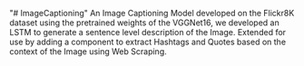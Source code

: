 "# ImageCaptioning" 
An Image Captioning Model developed on the Flickr8K dataset using the pretrained weights of the VGGNet16, we developed an LSTM to generate a sentence level description of the Image. Extended for use by adding a component to extract Hashtags and Quotes based on the context of the Image using Web Scraping.

